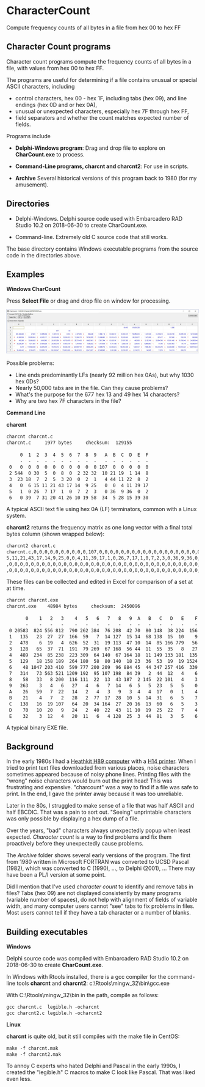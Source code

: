 # CharacterCount

Compute frequency counts of all bytes in a file from hex 00 to hex FF

## Character Count programs

Character count programs compute the frequency counts of all bytes in a file, with values from hex 00 to hex FF.

The programs are useful for determining if a file contains unusual or special ASCII characters, including

  * control characters, hex 00 - hex 1F, including tabs (hex 09), and line endings (hex 0D and or hex 0A),
  * unusual or unexpected characters, especially hex 7F through hex FF,
  * field separators and whether the count matches expected number of fields.

Programs include

  * **Delphi-Windows program**:  Drag and drop file to explore on **CharCount.exe** to process.

  * **Command-Line programs, charcnt and charcnt2**:  For use in scripts.

  * **Archive**  Several historical versions of this program back to 1980 (for my amusement).

## Directories

   * Delphi-Windows.  Delphi source code used with Embarcadero RAD Studio 10.2 on 2018-06-30 to create CharCount.exe.

   * Command-line.  Extremely old C source code that still works.

The base directory contains Windows executable programs from the source code in the directories above.

## Examples

**Windows CharCount**

Press **Select File** or drag and drop file on window for processing.

![MIMIC-III Lab Notes](graphics/CharCount-MIMIC-III-NoteEvents.jpg)

Possible problems:

  * Line ends predominantly LFs (nearly 92 million hex 0As), but why 1030 hex 0Ds?
  * Nearly 50,000 tabs are in the file.  Can they cause problems?
  * What's the purpose for the 677 hex 13 and 49 hex 14 characters?
  * Why are two hex 7F characters in the file?

**Command Line**

**charcnt**

```
charcnt charcnt.c
charcnt.c     1977 bytes     checksum:  129155

     0  1  2  3  4  5  6  7  8  9   A  B  C  D  E  F
     -  -  -  -  -  -  -  -  -  -   -  -  -  -  -  -
 0   0  0  0  0  0  0  0  0  0  0 107  0  0  0  0  0
 2 544  0 30  5  0  8  0  2 32 32  10 21 19  1 14  8
 3  23 18  7  2  5  3 20  0  2  1   4 44 11 22  8  2
 4   0  6 15 11 21 43 17 14  9 25   0  0  4 11 39 17
 5   1  0 26  7 17  1  0  7  2  3   0 36  9 36  0  2
 6   0 39  7 31 20 41 26 10 19 58  34  5 28 15 39 30
```

A typical ASCII text file using hex 0A (LF) terminators, common with a Linux system.

**charcnt2** returns the frequency matrix as one long vector with a final total bytes column (shown wrapped below):

```
charcnt2 charcnt.c
charcnt.c,0,0,0,0,0,0,0,0,0,0,107,0,0,0,0,0,0,0,0,0,0,0,0,0,0,0,0,0,0,0,0,0,544,0,30,5,0,8,0,2,32,32,10,21,19,1,14,8,23,18,7,2,5,3,20,0,2,1,4,44,11,22,8,2,0,6,1
5,11,21,43,17,14,9,25,0,0,4,11,39,17,1,0,26,7,17,1,0,7,2,3,0,36,9,36,0,2,0,39,7,31,20,41,26,10,19,58,34,5,28,15,39,30,15,7,43,12,51,12,7,14,23,3,0,2,0,2,0,0,0,0
,0,0,0,0,0,0,0,0,0,0,0,0,0,0,0,0,0,0,0,0,0,0,0,0,0,0,0,0,0,0,0,0,0,0,0,0,0,0,0,0,0,0,0,0,0,0,0,0,0,0,0,0,0,0,0,0,0,0,0,0,0,0,0,0,0,0,0,0,0,0,0,0,0,0,0,0,0,0,0,0
,0,0,0,0,0,0,0,0,0,0,0,0,0,0,0,0,0,0,0,0,0,0,0,0,0,0,0,0,0,0,0,0,0,0,0,0,0,0,0,0,0,0,0,0,0,0,1977
```

These files can be collected and edited in Excel for comparison of a set at at time.

```
charcnt charcnt.exe
charcnt.exe    48984 bytes     checksum:  2450096

       0    1   2   3    4   5   6   7   8   9  A   B   C   D   E    F
       -    -   -   -    -   -   -   -   -   -  -   -   -   -   -    -
 0 20583  824 556 812  790 262 384  76 208  42 70  80 148  38 224  156
 1   135   23  27  27  166  59   7  14 127  15 14  68 138  15  10    9
 2   478    6  19   4  626  52  31  19 113  47 10  14  85 166 779   56
 3   128   65  37  71  191  79 269  67 168  56 44  11  55  35   8   27
 4   489  234  85 238  223 309  64 140  67 164 18  11 149 133 181  135
 5   129   18 158 189  264 180  58  80 140  18 23  36  53  19  19 1524
 6    48 1047 203 410  599 777 200 209  96 884 45  44 347 257 416  339
 7   314   73 563 521 1209 192  95 107 198  84 39   2  44  12   4    6
 8    58   33   8 200  116 111  22  13  43 187  2 145  22 101   4    3
 9   263    3   4   6   27   4   6   7  14   6  5   5  23   5   5    0
 A    26   59   7  22   14   2   4   3   9   3  4   4  17   0   1    4
 B    21    4   7   2   28   2  77  17  28  10  5  14  31   6   5    7
 C   138   16  19 107   64  20  34 164  27  20 16  13  60   6   5    3
 D    70   10  20   9   24   2  40  22  43  11 10  19  25  22   7    4
 E    32    3  12   4   20  11   6   4 128  25  3  44  81   3   5    6
```

A typical binary EXE file.


## Background

In the early 1980s I had a [Heathkit H89 computer](https://en.wikipedia.org/wiki/Zenith_Z-89) with a [H14 printer](https://www.manualslib.com/manual/901753/Heathkit-H14.html).  When I tried to print text files downloaded from various places, noise characters sometimes appeared because of noisy phone lines.  Printing files with the "wrong" noise characters would burn out the print head!  This was frustrating and expensive.  "charcount" was a way to find if a file was safe to print.  In the end, I gave the printer away because it was too unreliable.

Later in the 80s, I struggled to make sense of a file that was half ASCII and half EBCDIC.  That was a pain to sort out.  "Seeing" unprintable characters was only possible by displaying a hex dump of a file.

Over the years, "bad" characters always unexpectedly popup when least expected.  *Character count* is a way to find problems and fix them proactively before they unexpectedly cause problems.

The *Archive* folder shows several early versions of the program.  The first from 1980 written in Microsoft FORTRAN was converted to UCSD Pascal (1982), which was converted to C (1990), ..., to Delphi (2001), ...  There may have been a PL/I version at some point.

Did I mention that I've used *character count* to identify and remove tabs in files?  Tabs (hex 09) are not displayed consistently by many programs (variable number of spaces), do not help with alignment of fields of variable width, and many computer users cannot "see" tabs to fix problems in files.  Most users cannot tell if they have a tab character or a number of blanks.

## Building executables

**Windows**

Delphi source code was compiled with Embarcadero RAD Studio 10.2 on 2018-06-30 to create **CharCount.exe**.

In Windows with Rtools installed, there is a gcc compiler for the command-line tools **charcnt** and **charcnt2**:  c:\Rtools\mingw_32\bin\gcc.exe

With C:\Rtools\mingw_32\bin in the path, compile as follows:

```
gcc charcnt.c  legible.h -ocharcnt
gcc charcnt2.c legible.h -ocharcnt2
```

**Linux**

**charcnt** is quite old, but it still compiles with the make file in CentOS:

```
make -f charcnt.mak
make -f charcnt2.mak
```

To annoy C experts who hated Delphi and Pascal in the early 1990s, I created the "legible.h" C macros to make C look like Pascal.  That was liked even less.

